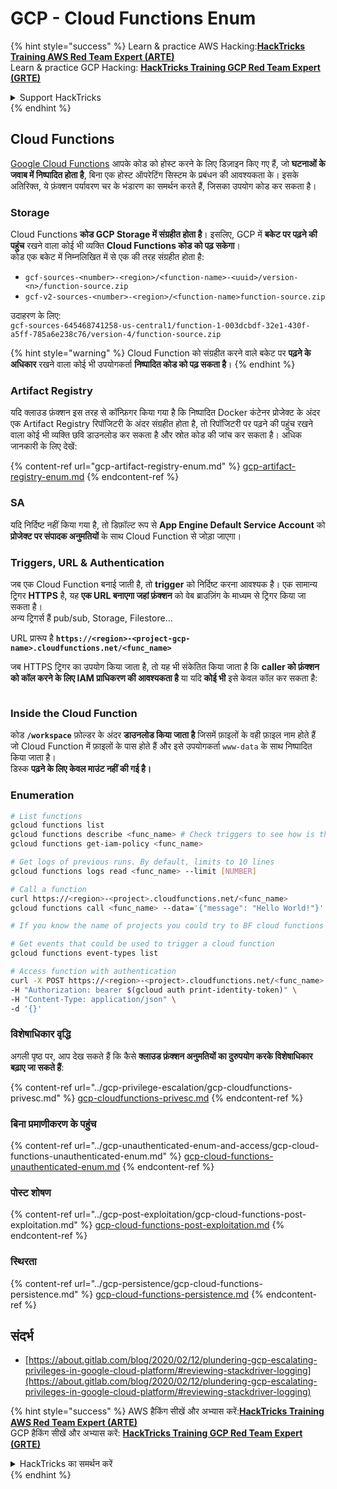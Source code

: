# GCP - Cloud Functions Enum

{% hint style="success" %}
Learn & practice AWS Hacking:<img src="../../../.gitbook/assets/image (1).png" alt="" data-size="line">[**HackTricks Training AWS Red Team Expert (ARTE)**](https://training.hacktricks.xyz/courses/arte)<img src="../../../.gitbook/assets/image (1).png" alt="" data-size="line">\
Learn & practice GCP Hacking: <img src="../../../.gitbook/assets/image (2).png" alt="" data-size="line">[**HackTricks Training GCP Red Team Expert (GRTE)**<img src="../../../.gitbook/assets/image (2).png" alt="" data-size="line">](https://training.hacktricks.xyz/courses/grte)

<details>

<summary>Support HackTricks</summary>

* Check the [**subscription plans**](https://github.com/sponsors/carlospolop)!
* **Join the** 💬 [**Discord group**](https://discord.gg/hRep4RUj7f) or the [**telegram group**](https://t.me/peass) or **follow** us on **Twitter** 🐦 [**@hacktricks\_live**](https://twitter.com/hacktricks\_live)**.**
* **Share hacking tricks by submitting PRs to the** [**HackTricks**](https://github.com/carlospolop/hacktricks) and [**HackTricks Cloud**](https://github.com/carlospolop/hacktricks-cloud) github repos.

</details>
{% endhint %}

## Cloud Functions <a href="#reviewing-cloud-functions" id="reviewing-cloud-functions"></a>

[Google Cloud Functions](https://cloud.google.com/functions/) आपके कोड को होस्ट करने के लिए डिज़ाइन किए गए हैं, जो **घटनाओं के जवाब में निष्पादित होता है**, बिना एक होस्ट ऑपरेटिंग सिस्टम के प्रबंधन की आवश्यकता के। इसके अतिरिक्त, ये फ़ंक्शन पर्यावरण चर के भंडारण का समर्थन करते हैं, जिसका उपयोग कोड कर सकता है।

### Storage

Cloud Functions **कोड GCP Storage में संग्रहीत होता है**। इसलिए, GCP में **बकेट पर पढ़ने की पहुंच** रखने वाला कोई भी व्यक्ति **Cloud Functions कोड को पढ़ सकेगा**।\
कोड एक बकेट में निम्नलिखित में से एक की तरह संग्रहीत होता है:

* `gcf-sources-<number>-<region>/<function-name>-<uuid>/version-<n>/function-source.zip`
* `gcf-v2-sources-<number>-<region>/<function-name>function-source.zip`

उदाहरण के लिए:\
`gcf-sources-645468741258-us-central1/function-1-003dcbdf-32e1-430f-a5ff-785a6e238c76/version-4/function-source.zip`

{% hint style="warning" %}
Cloud Function को संग्रहीत करने वाले बकेट पर **पढ़ने के अधिकार** रखने वाला कोई भी उपयोगकर्ता **निष्पादित कोड को पढ़ सकता है**।
{% endhint %}

### Artifact Registry

यदि क्लाउड फ़ंक्शन इस तरह से कॉन्फ़िगर किया गया है कि निष्पादित Docker कंटेनर प्रोजेक्ट के अंदर एक Artifact Registry रिपॉजिटरी के अंदर संग्रहीत होता है, तो रिपॉजिटरी पर पढ़ने की पहुंच रखने वाला कोई भी व्यक्ति छवि डाउनलोड कर सकता है और स्रोत कोड की जांच कर सकता है। अधिक जानकारी के लिए देखें:

{% content-ref url="gcp-artifact-registry-enum.md" %}
[gcp-artifact-registry-enum.md](gcp-artifact-registry-enum.md)
{% endcontent-ref %}

### SA

यदि निर्दिष्ट नहीं किया गया है, तो डिफ़ॉल्ट रूप से **App Engine Default Service Account** को **प्रोजेक्ट पर संपादक अनुमतियों** के साथ Cloud Function से जोड़ा जाएगा।

### Triggers, URL & Authentication

जब एक Cloud Function बनाई जाती है, तो **trigger** को निर्दिष्ट करना आवश्यक है। एक सामान्य ट्रिगर **HTTPS** है, यह **एक URL बनाएगा जहां फ़ंक्शन** को वेब ब्राउज़िंग के माध्यम से ट्रिगर किया जा सकता है।\
अन्य ट्रिगर्स हैं pub/sub, Storage, Filestore...

URL प्रारूप है **`https://<region>-<project-gcp-name>.cloudfunctions.net/<func_name>`**

जब HTTPS ट्रिगर का उपयोग किया जाता है, तो यह भी संकेतित किया जाता है कि **caller को फ़ंक्शन को कॉल करने के लिए IAM प्राधिकरण की आवश्यकता है** या यदि **कोई भी** इसे केवल कॉल कर सकता है:

<figure><img src="../../../.gitbook/assets/image (19).png" alt=""><figcaption></figcaption></figure>

### Inside the Cloud Function

कोड **`/workspace`** फ़ोल्डर के अंदर **डाउनलोड किया जाता है** जिसमें फ़ाइलों के वही फ़ाइल नाम होते हैं जो Cloud Function में फ़ाइलों के पास होते हैं और इसे उपयोगकर्ता `www-data` के साथ निष्पादित किया जाता है।\
डिस्क **पढ़ने के लिए केवल माउंट नहीं की गई है।**

### Enumeration
```bash
# List functions
gcloud functions list
gcloud functions describe <func_name> # Check triggers to see how is this function invoked
gcloud functions get-iam-policy <func_name>

# Get logs of previous runs. By default, limits to 10 lines
gcloud functions logs read <func_name> --limit [NUMBER]

# Call a function
curl https://<region>-<project>.cloudfunctions.net/<func_name>
gcloud functions call <func_name> --data='{"message": "Hello World!"}'

# If you know the name of projects you could try to BF cloud functions names

# Get events that could be used to trigger a cloud function
gcloud functions event-types list

# Access function with authentication
curl -X POST https://<region>-<project>.cloudfunctions.net/<func_name> \
-H "Authorization: bearer $(gcloud auth print-identity-token)" \
-H "Content-Type: application/json" \
-d '{}'
```
### विशेषाधिकार वृद्धि

अगली पृष्ठ पर, आप देख सकते हैं कि कैसे **क्लाउड फ़ंक्शन अनुमतियों का दुरुपयोग करके विशेषाधिकार बढ़ाए जा सकते हैं**:

{% content-ref url="../gcp-privilege-escalation/gcp-cloudfunctions-privesc.md" %}
[gcp-cloudfunctions-privesc.md](../gcp-privilege-escalation/gcp-cloudfunctions-privesc.md)
{% endcontent-ref %}

### बिना प्रमाणीकरण के पहुंच

{% content-ref url="../gcp-unauthenticated-enum-and-access/gcp-cloud-functions-unauthenticated-enum.md" %}
[gcp-cloud-functions-unauthenticated-enum.md](../gcp-unauthenticated-enum-and-access/gcp-cloud-functions-unauthenticated-enum.md)
{% endcontent-ref %}

### पोस्ट शोषण

{% content-ref url="../gcp-post-exploitation/gcp-cloud-functions-post-exploitation.md" %}
[gcp-cloud-functions-post-exploitation.md](../gcp-post-exploitation/gcp-cloud-functions-post-exploitation.md)
{% endcontent-ref %}

### स्थिरता

{% content-ref url="../gcp-persistence/gcp-cloud-functions-persistence.md" %}
[gcp-cloud-functions-persistence.md](../gcp-persistence/gcp-cloud-functions-persistence.md)
{% endcontent-ref %}

## संदर्भ

* [https://about.gitlab.com/blog/2020/02/12/plundering-gcp-escalating-privileges-in-google-cloud-platform/#reviewing-stackdriver-logging](https://about.gitlab.com/blog/2020/02/12/plundering-gcp-escalating-privileges-in-google-cloud-platform/#reviewing-stackdriver-logging)

{% hint style="success" %}
AWS हैकिंग सीखें और अभ्यास करें:<img src="../../../.gitbook/assets/image (1).png" alt="" data-size="line">[**HackTricks Training AWS Red Team Expert (ARTE)**](https://training.hacktricks.xyz/courses/arte)<img src="../../../.gitbook/assets/image (1).png" alt="" data-size="line">\
GCP हैकिंग सीखें और अभ्यास करें: <img src="../../../.gitbook/assets/image (2).png" alt="" data-size="line">[**HackTricks Training GCP Red Team Expert (GRTE)**<img src="../../../.gitbook/assets/image (2).png" alt="" data-size="line">](https://training.hacktricks.xyz/courses/grte)

<details>

<summary>HackTricks का समर्थन करें</summary>

* [**सदस्यता योजनाओं**](https://github.com/sponsors/carlospolop) की जांच करें!
* **💬 [**Discord समूह**](https://discord.gg/hRep4RUj7f) या [**टेलीग्राम समूह**](https://t.me/peass) में शामिल हों या **Twitter** पर हमें **फॉलो करें** 🐦 [**@hacktricks\_live**](https://twitter.com/hacktricks\_live)**.**
* **हैकिंग ट्रिक्स साझा करें और [**HackTricks**](https://github.com/carlospolop/hacktricks) और [**HackTricks Cloud**](https://github.com/carlospolop/hacktricks-cloud) गिटहब रिपोजिटरी में PR सबमिट करें।**

</details>
{% endhint %}

